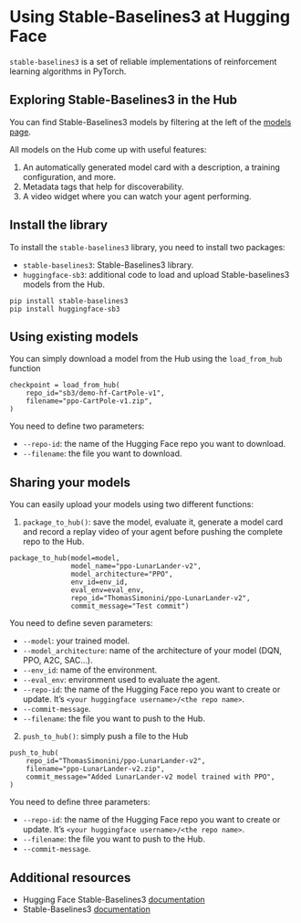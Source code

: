 # Using Stable-Baselines3 at Hugging Face

`stable-baselines3` is a set of reliable implementations of reinforcement learning algorithms in PyTorch.

## Exploring Stable-Baselines3 in the Hub

You can find Stable-Baselines3 models by filtering at the left of the [models page](https://huggingface.co/models?library=stable-baselines3).

All models on the Hub come up with useful features:
1. An automatically generated model card with a description, a training configuration, and more.
2. Metadata tags that help for discoverability.
3. A video widget where you can watch your agent performing.

## Install the library

To install the `stable-baselines3` library, you need to install two packages:
- `stable-baselines3`: Stable-Baselines3 library.
- `huggingface-sb3`: additional code to load and upload Stable-baselines3 models from the Hub.

```
pip install stable-baselines3
pip install huggingface-sb3
```

## Using existing models
You can simply download a model from the Hub using the `load_from_hub` function

```
checkpoint = load_from_hub(
    repo_id="sb3/demo-hf-CartPole-v1",
    filename="ppo-CartPole-v1.zip",
)
```

You need to define two parameters:
- `--repo-id`: the name of the Hugging Face repo you want to download.
- `--filename`: the file you want to download.


## Sharing your models
You can easily upload your models using two different functions:

1. `package_to_hub()`: save the model, evaluate it, generate a model card and record a replay video of your agent before pushing the complete repo to the Hub.

```
package_to_hub(model=model, 
               model_name="ppo-LunarLander-v2",
               model_architecture="PPO",
               env_id=env_id,
               eval_env=eval_env,
               repo_id="ThomasSimonini/ppo-LunarLander-v2",
               commit_message="Test commit")
```

You need to define seven parameters:
- `--model`: your trained model.
- `--model_architecture`: name of the architecture of your model (DQN, PPO, A2C, SAC...).
- `--env_id`: name of the environment.
- `--eval_env`: environment used to evaluate the agent.
- `--repo-id`: the name of the Hugging Face repo you want to create or update. It’s `<your huggingface username>/<the repo name>`.
- `--commit-message`.
- `--filename`: the file you want to push to the Hub.

2. `push_to_hub()`: simply push a file to the Hub

```
push_to_hub(
    repo_id="ThomasSimonini/ppo-LunarLander-v2",
    filename="ppo-LunarLander-v2.zip",
    commit_message="Added LunarLander-v2 model trained with PPO",
)
```
You need to define three parameters:
- `--repo-id`: the name of the Hugging Face repo you want to create or update. It’s `<your huggingface username>/<the repo name>`.
- `--filename`: the file you want to push to the Hub.
- `--commit-message`.


## Additional resources

* Hugging Face Stable-Baselines3 [documentation](https://github.com/huggingface/huggingface_sb3#hugging-face--x-stable-baselines3-v20)
* Stable-Baselines3 [documentation](https://stable-baselines3.readthedocs.io/en/master/)
